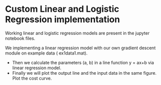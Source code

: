 # Custom Linear and Logistic Regression implementation

Working linear and logistic regression models are present in the jupyter notebook files.


We implementing a linear regression model with our own gradient descent module on example data ( ex1data1.mat).
- Then we calculate the parameters (a, b) in a line function y = ax+b via linear regression model.
- Finally we will plot the output line and the input data in the same figure. Plot the cost curve.

